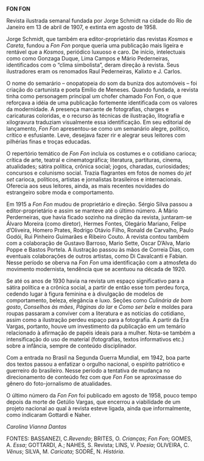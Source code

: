 **FON FON**

Revista ilustrada semanal fundada por Jorge Schmidt na cidade do Rio de
Janeiro em 13 de abril de 1907, e extinta em agosto de 1958.

Jorge Schmidt, que também era editor-proprietário das revistas *Kosmos*
e *Careta*, fundou a *Fon Fon* porque queria uma publicação mais ligeira
e rentável que a *Kosmos*, periódico luxuoso e caro. De início,
intelectuais como como Gonzaga Duque, Lima Campos e Mário Pederneiras,
identificados com o “clima simbolista”, deram direção à revista. Seus
ilustradores eram os renomados Raul Pederneiras, Kalixto e J. Carlos.

O nome do semarário – onopatopeia do som da buniza dos automóveis – foi
criação do cartunista e poeta Emílio de Meneses. Quando fundada, a
revista tinha como personagem principal um chofer chamado Fon Fon, o que
reforçava a idéia de uma publicação fortemente identificada com os
valores da modernidade. A presença marcante de fotografias, charges e
caricaturas coloridas, e o recurso às técnicas de ilustração, litografia
e xilogravura traduziam visualmente essa identificação. Em seu editorial
de lançamento, *Fon Fon* apresentou-se como um semanário alegre,
político, crítico e esfusiante. Leve, desejava fazer rir e alegrar seus
leitores com pilhérias finas e troças educadas.

O repertório temático de *Fon Fon* incluía os costumes e o cotidiano
carioca; crítica de arte, teatral e cinematográfica; literatura,
partituras, cinema, atualidades; sátira política, crônica social; jogos,
charadas, curiosidades; concursos e colunismo social. Trazia flagrantes
em fotos de nomes do *jet set* carioca, políticos, artistas e
jornalistas brasileiros e internacionais. Oferecia aos seus leitores,
ainda, as mais recentes novidades do estrangeiro sobre moda e
comportamento.

Em 1915 a *Fon Fon* mudou de proprietário e direção. Sérgio Silva passou
a editor-proprietário e assim se manteve até o último número. A Mário
Perderneiras, que havia ficado sozinho na direção da revista,
juntaram-se Álvaro Moreira (como diretor), Hermes Fontes, Olegário
Mariano, Felipe d’Oliveira, Homero Prates, Rodrigo Otávio Filho, Ronald
de Carvalho, Paulo Godói, Rui Pinheiro Guimarães e Ribeiro Couto. A
revista contou também com a colaboração de Gustavo Barroso, Mario Sette,
Oscar D’Alva, Mario Poppe e Bastos Portela. A ilustração passou às mãos
de Correia Dias, com eventuais colaborações de outros artistas, como Di
Cavalcanti e Fabian. Nesse período se oberva na *Fon Fon* uma
identificação com a atmosfeta do movimento modernista, tendência que se
acentuou na década de 1920.

Se até os anos de 1930 havia na revista um espaço significativo para a
sátira política e a crônica social, a partir de então esse tom perdeu
força, cedendo lugar à figura feminina e à divulgação de modelos de
comportamento, beleza, elegância e luxo. Seções como *Culinária de bom
gosto*, *Conselhos às mães*, *Páginas do lar* e *Como ser bela* e moldes
para roupas passaram a conviver com a literatura e as notícias do
cotidiano, assim como a ilustração perdeu espaço para a fotografia. A
partir da Era Vargas, portanto, houve um investimento da publicação em
um temário relacionado à afirmação de papéis ideais para a mulher.
Nota-se também a intensificação do uso de material (fotografias, textos
informativos etc.) sobre a infância, sempre de conteúdo disciplinador.

Com a entrada no Brasil na Segunda Guerra Mundial, em 1942, boa parte
dos textos passou a enfatizar o orgulho nacional, o espírito patriótico
e guerreiro do brasileiro. Nesse período a tentativa de mudança no
direcionamento de conteúdo fez com que *Fon Fon* se aproximasse do
gênero do foto-jornalismo de atualidades.

O último número da *Fon Fon* foi publicado em agosto de 1958, pouco
tempo depois da morte de Getúlio Vargas, que encerrou a viabilidade de
um projeto nacional ao qual à revista esteve ligada, ainda que
informalmente, como indicaram Gottardi e Naher.

*Carolina Vianna Dantas*

FONTES: BASSANEZI, C.*Revendo*; BRITES, O. *Crianças*; *Fon Fon*; GOMES,
A. *Essa*; GOTTARDI, A.; NAHES, S. Revista; LINS, V. *Poesia*; OLIVEIRA,
C. *Vênus*; SILVA, M. *Caricata*; SODRÉ, N. *História*.
